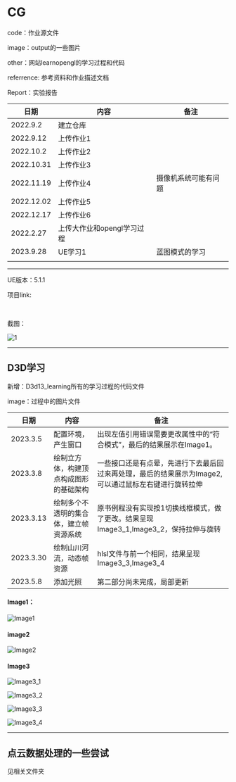 # CG

code：作业源文件

image：output的一些图片

other：网站learnopengl的学习过程和代码

referrence: 参考资料和作业描述文档

Report：实验报告

| 日期 | 内容 |备注|
| ---- | ---- | ---- |
| 2022.9.2 | 建立仓库 ||
|2022.9.12|上传作业1||
|2022.10.2|上传作业2||
|2022.10.31|上传作业3||
|2022.11.19|上传作业4|摄像机系统可能有问题|
|2022.12.02|上传作业5||
|2022.12.17|上传作业6||
|2022.2.27|上传大作业和opengl学习过程||
|2023.9.28|UE学习1|蓝图模式的学习|
||||

---

UE版本：5.1.1

项目link:

​	

截图：

![1](.\image\UE\1.png)

___

## D3D学习

新增：D3d13_learning所有的学习过程的代码文件

image：过程中的图片文件

| 日期 | 内容 |备注|
| ---- | ---- | ---- |
|2023.3.5|配置环境，产生窗口|出现左值引用错误需要更改属性中的“符合模式”，最后的结果展示在Image1。|
|2023.3.8|绘制立方体，构建顶点构成图形的基础架构|一些接口还是有点晕，先进行下去最后回过来再处理，最后的结果展示为Image2,可以通过鼠标左右键进行旋转拉伸|
|2023.3.13|绘制多个不透明的集合体，建立帧资源系统|原书例程没有实现按1切换线框模式，做了更改。结果呈现Image3_1,Image3_2，保持拉伸与旋转|
|2023.3.30|绘制山川河流，动态帧资源|hlsl文件与前一个相同，结果呈现Image3_3,Image3_4|
|2023.5.8|添加光照|第二部分尚未完成，局部更新|
#### Image1：

![Image1](.\image\Image1.png)

#### image2

![Image2](.\image\Image2.png)

#### Image3

![Image3_1](.\image\Image3_1.png)

![Image3_2](.\image\Image3_2.png)

![Image3_3](.\image\Image3_3.png)

![Image3_4](.\image\Image3_4.png)

___

## 点云数据处理的一些尝试

见相关文件夹
